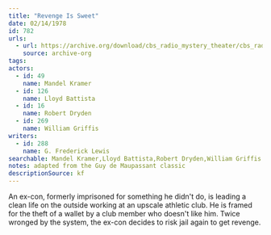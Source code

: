 ```yaml
---
title: "Revenge Is Sweet"
date: 02/14/1978
id: 782
urls: 
  - url: https://archive.org/download/cbs_radio_mystery_theater/cbs_radio_mystery_theater-0751-0800.zip/cbs_radio_mystery_theater-0751-0800%2Fcbsrmt_0782_revenge_is_sweet.mp3
    source: archive-org
tags: 
actors:  
  - id: 49
    name: Mandel Kramer  
  - id: 126
    name: Lloyd Battista  
  - id: 16
    name: Robert Dryden  
  - id: 269
    name: William Griffis
writers:  
  - id: 288
    name: G. Frederick Lewis
searchable: Mandel Kramer,Lloyd Battista,Robert Dryden,William Griffis G. Frederick Lewis
notes: adapted from the Guy de Maupassant classic
descriptionSource: kf
---
```

An ex-con, formerly imprisoned for something he didn't do, is leading a clean life on the outside working at an upscale athletic club. He is framed for the theft of a wallet by a club member who doesn't like him. Twice wronged by the system, the ex-con decides to risk jail again to get revenge.